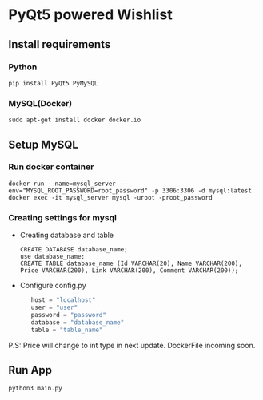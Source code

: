 # PyQt5 powered Wishlist
## Install requirements
### Python
```
pip install PyQt5 PyMySQL
```
### MySQL(Docker)
```
sudo apt-get install docker docker.io
```

## Setup MySQL
### Run docker container
```
docker run --name=mysql_server --env="MYSQL_ROOT_PASSWORD=root_password" -p 3306:3306 -d mysql:latest
docker exec -it mysql_server mysql -uroot -proot_password
```
### Creating settings for mysql
* Creating database and table

    ```
    CREATE DATABASE database_name;
    use database_name;
    CREATE TABLE database_name (Id VARCHAR(20), Name VARCHAR(200), Price VARCHAR(200), Link VARCHAR(200), Comment VARCHAR(200));
    ```
* Configure config.py
     ```py
        host = "localhost"
        user = "user"
        password = "password"
        database = "database_name"
        table = "table_name"
    ```

        
P.S: Price will change to int type in next update. DockerFile incoming soon.

## Run App

```
python3 main.py
```
